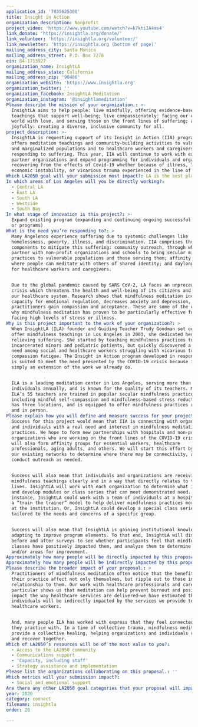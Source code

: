 ```yaml
---
application_id: '7035625300'
title: Insight in Action
organization_description: Nonprofit
project_video: 'https://www.youtube.com/watch?v=k7ktiIA4ms4'
link_donate: 'https://insightla.org/donate/'
link_volunteer: 'https://insightla.org/volunteer/'
link_newsletter: 'https://insightla.org (bottom of page)'
mailing_address_city: Santa Monica
mailing_address_street: P.O. Box 7278
ein: 84-1713927
organization_name: InsightLA
mailing_address_state: California
mailing_address_zip: '90406'
organization_website: 'https://www.insightla.org'
organization_twitter: ''
organization_facebook: InsightLA Meditation
organization_instagram: '@insightlameditation'
Please describe the mission of your organization.: >-
  InsightLA aims to help people: live mindfully, offering evidence-based
  teachings that support well-being; live compassionately: facing our complex
  world with love, and serving those on the front lines of suffering; and live
  joyfully: creating a diverse, inclusive community for all.
project_description: >-
  InsightLA is requesting support of its Insight in Action (IIA) program, which
  offers meditation teachings and community-building activities to vulnerable
  and marginalized populations and to healthcare workers and caregivers
  responding to suffering. This year, IIA will continue to work with existing
  partner organizations and expand programming for individuals and organizations
  recovering from the effects of Covid-19 whether because of illness, loss,
  economic instability, or vicarious trauma experienced in the line of duty.  
Which LA2050 goal will your submission most impact?: LA is the best place to CONNECT
In which areas of Los Angeles will you be directly working?:
  - Central LA
  - East LA
  - South LA
  - Westside
  - South Bay
In what stage of innovation is this project?: >-
  Expand existing program (expanding and continuing ongoing successful projects
  or programs)
What is the need you’re responding to?: >
  Many Angelenos experience suffering due to systemic challenges like
  homelessness, poverty, illness, and discrimination. IIA comprises three
  components to mitigate this suffering: community outreach, through which we
  partner with non-profit organizations and schools to bring secular mindfulness
  practices to vulnerable populations and those serving them; affinity groups
  where people can meditate with others of shared identity; and daylong retreats
  for healthcare workers and caregivers.  


  Due to the global pandemic caused by SARS CoV-2, LA faces an unprecedented
  crisis which threatens the health and well-being of its citizens and strains
  our healthcare system. Research shows that mindfulness meditation increases
  capacity for emotional regulation, decreases anxiety and depression, and helps
  practitioners gain compassion and acceptance. These are some of the reasons
  why mindfulness meditation has proven to be particularly effective for those
  facing high levels of stress or illness. 
Why is this project important to the work of your organization?: >
  When InsightLA (ILA) founder and Guiding Teacher Trudy Goodman set out to
  offer mindfulness teachings in Los Angeles in 2003, she dedicated herself to
  relieving suffering. She started by teaching mindfulness practices to
  incarcerated minors and pediatric patients, but quickly discovered a profound
  need among social and healthcare workers struggling with vicarious trauma and
  compassion fatigue. The Insight in Action program developed in response, and
  is suited to meet the need presented by the COVID-19 crisis because it is
  simply an extension of the work we already do.


  ILA is a leading meditation center in Los Angeles, serving more than 10,000
  individuals annually, and is known for the quality of its teachers. Many of
  ILA’s 55 teachers are trained in popular secular mindfulness practices
  including mindful self-compassion and mindfulness-based stress reduction. ILA
  has three locations, and is equipped to offer mindfulness practices remotely
  and in person. 
Please explain how you will define and measure success for your project.: >
  Success for this project would mean that IIA is connecting with organizations
  and individuals with a real need and interest in mindfulness meditation
  practices. We hope to form new partnerships with hospitals and non-profit
  organizations who are working on the front lines of the COVID-19 crisis. We
  will also form affinity groups for essential workers, healthcare
  professionals, aging adults, and others. We will start this effort by scanning
  our existing networks to determine where there may be connectivity, and
  conduct outreach as needed.


  Success will also mean that individuals and organizations are receiving
  mindfulness teachings clearly and in a way that directly relates to their
  lives. InsightLA will work with each organization to determine what is needed
  and develop modules or class series that can meet demonstrated need. For
  instance, InsightLA could work with a team of individuals at a hospital using
  a “train the trainer” model to help deliver mindfulness practices more widely
  at the institution. Or, InsightLA could develop a special class series
  tailored to the needs and concerns of a specific group. 


  Success will also mean that InsightLA is gaining institutional knowledge and
  adapting to improve program elements. To that end, InsightLA will distribute
  before and after surveys to see whether participants feel that mindfulness
  classes have positively impacted them, and analyze them to determine trends
  and/or areas for improvement. 
Approximately how many people will be directly impacted by this proposal?: '4035'
Approximately how many people will be indirectly impacted by this proposal?: '10265'
Please describe the broader impact of your proposal.: >
  Practitioners of mindfulness meditation often notice that the benefits of
  their practice affect not only themselves, but ripple out to those in
  relationship to them. Our work with healthcare professionals and caregivers in
  particular shows us that meditation can help prevent burnout and positively
  impact the way healthcare services are delivered—we have estimated that 10
  individuals will be indirectly impacted by the services we provide to
  healthcare workers. 


  And, many people ILA has worked with express that they feel connected to those
  they practice with. In a time of collective trauma, mindfulness meditation can
  provide a collective healing, helping organizations and individuals rebuild
  and recover together. 
Which of LA2050’s resources will be of the most value to you?:
  - Access to the LA2050 community
  - Communications support
  - 'Capacity, including staff'
  - Strategy assistance and implementation
Please list the organizations collaborating on this proposal.: ''
Which metrics will your submission impact?:
  - Social and emotional support
Are there any other LA2050 goal categories that your proposal will impact?: []
year: 2020
category: connect
filename: insightla
order: 26

---
```

